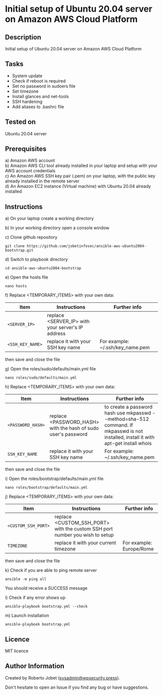 # Initial setup of Ubuntu 20.04 server on Amazon AWS Cloud Platform


## Description

Initial setup of Ubuntu 20.04 server on Amazon AWS Cloud Platform

## Tasks

* System update
* Check if reboot is required
* Set no password in sudoers file
* Set timezone
* Install glances and net-tools
* SSH hardening
* Add aliases to .bashrc file

## Tested on

Ubuntu 20.04 server


## Prerequisites

a) Amazon AWS account<br />
b) Amazon AWS CLI tool already installed in your laptop and setup with your AWS account credentials<br />
c) An Amazon AWS SSH key pair (.pem) on your laptop, with the public key already installed in the remote server<br />
d) An Amazon EC2 instance (Virtual machine) with Ubuntu 20.04 already installed<br />



## Instructions

a) On your laptop create a working directory


b) In your working directory open a console window


c) Clone github repository

```
git clone https://github.com/jobetinfosec/ansible-aws-ubuntu2004-bootstrap.git
```


d) Switch to playbook directory

```
cd ansible-aws-ubuntu2004-bootstrap
```


e) Open the hosts file

```
nano hosts
```

f) Replace <TEMPORARY_ITEMS> with your own data:

| Item | Instructions | Further info |
| --- | --- | --- |
| `<SERVER_IP>` | replace <SERVER_IP> with your server's IP address |  |
| `<SSH_KEY_NAME>` | replace it with your SSH key name | For example: ~/.ssh/key_name.pem |


then save and close the file


g) Open the roles/sudo/defaults/main.yml file

```
nano roles/sudo/defaults/main.yml
```

h) Replace <TEMPORARY_ITEMS> with your own data:

| Item | Instructions | Further info |
| --- | --- | --- |
| `<PASSWORD_HASH>` | replace <PASSWORD_HASH> with the hash of sudo user's password | to create a password hash use mkpasswd --method=sha-512 command. If mkpasswd is not installed, install it with apt-get install whois |
| `SSH_KEY_NAME` | replace it with your SSH key name | For example: ~/.ssh/key_name.pem |

then save and close the file


i) Open the roles/bootstrap/defaults/main.yml file

```
nano roles/bootstrap/defaults/main.yml
```

j) Replace <TEMPORARY_ITEMS> with your own data:

| Item | Instructions | Further info |
| --- | --- | --- |
| `<CUSTOM_SSH_PORT>` | replace <CUSTOM_SSH_PORT> with the custom SSH port number you wish to setup |  |
| `TIMEZONE` | replace it with your current timezone | For example: Europe/Rome |

then save and close the file


k) Check if you are able to ping remote server

```
ansible -m ping all
```

You should receive a SUCCESS message


l) Check if any error shows up

```
ansible-playbook bootstrap.yml --check
```


m) Launch installation

```
ansible-playbook bootstrap.yml
```


## Licence

MIT licence

## Author Information

Created by Roberto Jobet (sysadmin@wpsecurity.press).

Don't hesitate to open an Issue if you find any bug or have suggestions.
